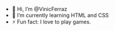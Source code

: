 - 👋 Hi, I’m @VinicFerraz
- 🌱 I’m currently learning HTML and CSS
- ⚡ Fun fact: I love to play games.

<!---
VinicFerraz/VinicFerraz is a ✨ special ✨ repository because its `README.md` (this file) appears on your GitHub profile.
You can click the Preview link to take a look at your changes.
--->

